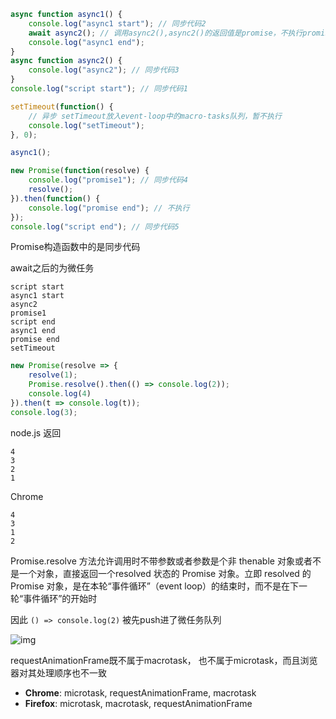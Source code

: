 ```js
async function async1() {
    console.log("async1 start"); // 同步代码2
    await async2(); // 调用async2(),async2()的返回值是promise，不执行promise的resolve,让出线程
    console.log("async1 end");
}
async function async2() {
    console.log("async2"); // 同步代码3
}
console.log("script start"); // 同步代码1

setTimeout(function() {
    // 异步 setTimeout放入event-loop中的macro-tasks队列，暂不执行
    console.log("setTimeout");
}, 0);

async1();

new Promise(function(resolve) {
    console.log("promise1"); // 同步代码4
    resolve();
}).then(function() {
    console.log("promise end"); // 不执行
});
console.log("script end"); // 同步代码5
```

Promise构造函数中的是同步代码

await之后的为微任务

```
script start
async1 start
async2
promise1
script end
async1 end
promise end
setTimeout
```



```js
new Promise(resolve => {
    resolve(1);
    Promise.resolve().then(() => console.log(2));
    console.log(4)
}).then(t => console.log(t));
console.log(3);
```

node.js 返回

```
4
3
2
1
```

Chrome

```
4
3
1
2
```

Promise.resolve 方法允许调用时不带参数或者参数是个非 thenable 对象或者不是一个对象，直接返回一个resolved 状态的 Promise 对象。立即 resolved 的 Promise 对象，是在本轮“事件循环”（event loop）的结束时，而不是在下一轮“事件循环”的开始时

因此 `() => console.log(2)` 被先push进了微任务队列



![img](https://s3.us-west-2.amazonaws.com/secure.notion-static.com/47bb1e6f-a492-47bd-8785-85b085fd4d24/Untitled.png?X-Amz-Algorithm=AWS4-HMAC-SHA256&X-Amz-Credential=AKIAT73L2G45O3KS52Y5%2F20200512%2Fus-west-2%2Fs3%2Faws4_request&X-Amz-Date=20200512T135604Z&X-Amz-Expires=86400&X-Amz-Signature=80109ea6373e098a0f30ab82ffbea1a14aeffde9d6704b7cf339ff9b808ccfe6&X-Amz-SignedHeaders=host&response-content-disposition=filename%20%3D%22Untitled.png%22)

requestAnimationFrame既不属于macrotask， 也不属于microtask，而且浏览器对其处理顺序也不一致

- **Chrome**: microtask, requestAnimationFrame, macrotask
- **Firefox**: microtask, macrotask, requestAnimationFrame